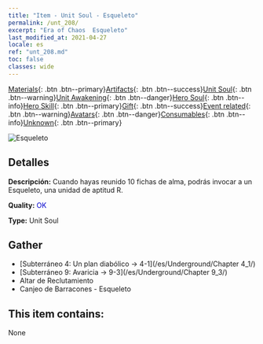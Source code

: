 ```yaml
---
title: "Item - Unit Soul - Esqueleto"
permalink: /unt_208/
excerpt: "Era of Chaos  Esqueleto"
last_modified_at: 2021-04-27
locale: es
ref: "unt_208.md"
toc: false
classes: wide
---
```

 [Materials](/ItemsES/){: .btn .btn--primary}[Artifacts](/ItemsES/Artifacts/){: .btn .btn--success}[Unit Soul](/ItemsES/UnitSoul/){: .btn .btn--warning}[Unit Awakening](/ItemsES/UnitAwakening/){: .btn .btn--danger}[Hero Soul](/ItemsES/HeroSoul/){: .btn .btn--info}[Hero Skill](/ItemsES/HeroSkill/){: .btn .btn--primary}[Gift](/ItemsES/Gift/){: .btn .btn--success}[Event related](/ItemsES/Events/){: .btn .btn--warning}[Avatars](/ItemsES/Avatars/){: .btn .btn--danger}[Consumables](/ItemsES/Consumables/){: .btn .btn--info}[Unknown](/ItemsES/Unknown/){: .btn .btn--primary}

 ![Esqueleto](/images/u/ti_kulouzhanshi.jpg)

## Detalles
 **Descripción:** Cuando hayas reunido 10 fichas de alma, podrás invocar a un Esqueleto, una unidad de aptitud R.

 **Quality:** <span style="color: #0000CD">OK</span>

 **Type:** Unit Soul

## Gather

*    [Subterráneo 4: Un plan diabólico -> 4-1](/es/Underground/Chapter 4_1/) 
*    [Subterráneo 9: Avaricia -> 9-3](/es/Underground/Chapter 9_3/) 
*    Altar de Reclutamiento 
*    Canjeo de Barracones - Esqueleto 

## This item contains:

  None

